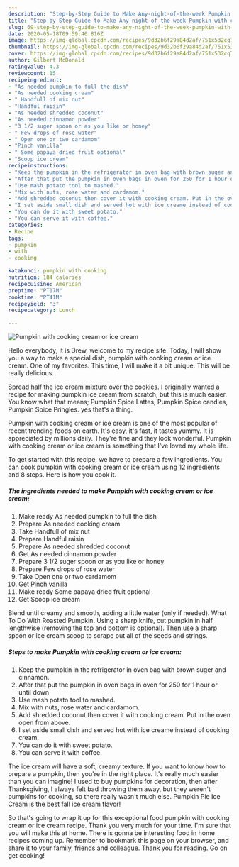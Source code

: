 ```yaml
---
description: "Step-by-Step Guide to Make Any-night-of-the-week Pumpkin with cooking cream or ice cream"
title: "Step-by-Step Guide to Make Any-night-of-the-week Pumpkin with cooking cream or ice cream"
slug: 69-step-by-step-guide-to-make-any-night-of-the-week-pumpkin-with-cooking-cream-or-ice-cream
date: 2020-05-18T09:59:46.816Z
image: https://img-global.cpcdn.com/recipes/9d32b6f29a84d2af/751x532cq70/pumpkin-with-cooking-cream-or-ice-cream-recipe-main-photo.jpg
thumbnail: https://img-global.cpcdn.com/recipes/9d32b6f29a84d2af/751x532cq70/pumpkin-with-cooking-cream-or-ice-cream-recipe-main-photo.jpg
cover: https://img-global.cpcdn.com/recipes/9d32b6f29a84d2af/751x532cq70/pumpkin-with-cooking-cream-or-ice-cream-recipe-main-photo.jpg
author: Gilbert McDonald
ratingvalue: 4.3
reviewcount: 15
recipeingredient:
- "As needed pumpkin to full the dish"
- "As needed cooking cream"
- " Handfull of mix nut"
- "Handful raisin"
- "As needed shredded coconut"
- "As needed cinnamon powder"
- "3 1/2 suger spoon or as you like or honey"
- " Few drops of rose water"
- " Open one or two cardamom"
- "Pinch vanilla"
- " Some papaya dried fruit optional"
- "Scoop ice cream"
recipeinstructions:
- "Keep the pumpkin in the refrigerator in oven bag with brown suger and cinnamon."
- "After that put the pumpkin in oven bags in oven for 250 for 1 hour or until down"
- "Use mash potato tool to mashed."
- "Mix with nuts, rose water and cardamom."
- "Add shredded coconut then cover it with cooking cream. Put in the oven open from above."
- "I set aside small dish and served hot with ice creame instead of cooking cream."
- "You can do it with sweet potato."
- "You can serve it with coffee."
categories:
- Recipe
tags:
- pumpkin
- with
- cooking

katakunci: pumpkin with cooking 
nutrition: 184 calories
recipecuisine: American
preptime: "PT17M"
cooktime: "PT41M"
recipeyield: "3"
recipecategory: Lunch

---
```



![Pumpkin with cooking cream or ice cream](https://img-global.cpcdn.com/recipes/9d32b6f29a84d2af/751x532cq70/pumpkin-with-cooking-cream-or-ice-cream-recipe-main-photo.jpg)

Hello everybody, it is Drew, welcome to my recipe site. Today, I will show you a way to make a special dish, pumpkin with cooking cream or ice cream. One of my favorites. This time, I will make it a bit unique. This will be really delicious.

Spread half the ice cream mixture over the cookies. I originally wanted a recipe for making pumpkin ice cream from scratch, but this is much easier. You know what that means; Pumpkin Spice Lattes, Pumpkin Spice candles, Pumpkin Spice Pringles. yes that&#39;s a thing.

Pumpkin with cooking cream or ice cream is one of the most popular of recent trending foods on earth. It's easy, it's fast, it tastes yummy. It is appreciated by millions daily. They're fine and they look wonderful. Pumpkin with cooking cream or ice cream is something that I've loved my whole life.


To get started with this recipe, we have to prepare a few ingredients. You can cook pumpkin with cooking cream or ice cream using 12 ingredients and 8 steps. Here is how you cook it.

##### The ingredients needed to make Pumpkin with cooking cream or ice cream:

1. Make ready As needed pumpkin to full the dish
1. Prepare As needed cooking cream
1. Take  Handfull of mix nut
1. Prepare Handful raisin
1. Prepare As needed shredded coconut
1. Get As needed cinnamon powder
1. Prepare 3 1/2 suger spoon or as you like or honey
1. Prepare  Few drops of rose water
1. Take  Open one or two cardamom
1. Get Pinch vanilla
1. Make ready  Some papaya dried fruit optional
1. Get Scoop ice cream


Blend until creamy and smooth, adding a little water (only if needed). What To Do With Roasted Pumpkin. Using a sharp knife, cut pumpkin in half lengthwise (removing the top and bottom is optional). Then use a sharp spoon or ice cream scoop to scrape out all of the seeds and strings. 

##### Steps to make Pumpkin with cooking cream or ice cream:

1. Keep the pumpkin in the refrigerator in oven bag with brown suger and cinnamon.
1. After that put the pumpkin in oven bags in oven for 250 for 1 hour or until down
1. Use mash potato tool to mashed.
1. Mix with nuts, rose water and cardamom.
1. Add shredded coconut then cover it with cooking cream. Put in the oven open from above.
1. I set aside small dish and served hot with ice creame instead of cooking cream.
1. You can do it with sweet potato.
1. You can serve it with coffee.


The ice cream will have a soft, creamy texture. If you want to know how to prepare a pumpkin, then you&#39;re in the right place. It&#39;s really much easier than you can imagine! I used to buy pumpkins for decoration, then after Thanksgiving, I always felt bad throwing them away, but they weren&#39;t pumpkins for cooking, so there really wasn&#39;t much else. Pumpkin Pie Ice Cream is the best fall ice cream flavor! 

So that's going to wrap it up for this exceptional food pumpkin with cooking cream or ice cream recipe. Thank you very much for your time. I'm sure that you will make this at home. There is gonna be interesting food in home recipes coming up. Remember to bookmark this page on your browser, and share it to your family, friends and colleague. Thank you for reading. Go on get cooking!
